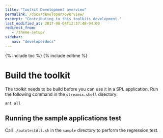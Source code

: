 ```yaml
---
title: "Toolkit Development overview"
permalink: /docs/developer/overview/
excerpt: "Contributing to this toolkits development."
last_modified_at: 2017-08-04T12:37:48-04:00
redirect_from:
   - /theme-setup/
sidebar:
   nav: "developerdocs"
---
```

{% include toc %}
{% include editme %}


# Build the toolkit

The toolkit needs to be build before you can use it in a SPL application.
Run the following command in the `streamsx.shell` directory:

    ant all


## Running the sample applications test

Call `./autotestAll.sh` in the `sample` directory to perform the regression test.

